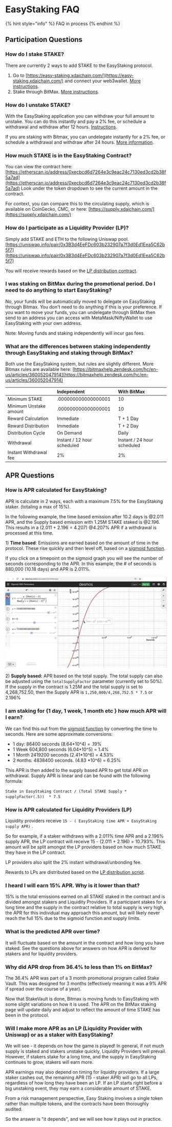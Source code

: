# EasyStaking FAQ

{% hint style="info" %}
FAQ in process
{% endhint %}

## Participation Questions

### How do I stake STAKE?

There are currently 2 ways to add STAKE to the EasyStaking protocol.

1. Go to [https://easy-staking.xdaichain.com/](https://easy-staking.xdaichain.com/) and connect your web3wallet. [More instructions](instructions.md).
2. Stake through BitMax. [More instructions](https://bitmax.io/#/staking/investment-product-details/STAKE-S).

### How do I unstake STAKE?

With the EasyStaking application you can withdraw your full amount to unstake. You can do this instantly and pay a 2% fee, or schedule a withdrawal and withdraw after 12 hours. [Instructions](instructions.md#initiate-a-withdrawal).

If you are staking with Bitmax, you can undelegate instantly for a 2% fee, or schedule a withdrawal and withdraw after 24 hours.  [More information](https://bitmax.io/#/staking/investment-product-details/STAKE-S).

### How much STAKE is in the EasyStaking Contract?

You can view the contract here:  [https://etherscan.io/address/0xecbcd6d7264e3c9eac24c7130ed3cd2b38f5a7ad](https://etherscan.io/address/0xecbcd6d7264e3c9eac24c7130ed3cd2b38f5a7ad) Look under the token dropdown to see the current amount in the contract.  

For context, you can compare this to the circulating supply, which is available on CoinGecko, CMC, or here:  [https://supply.xdaichain.com/](https://supply.xdaichain.com/)

### How do I participate as a Liquidity Provider \(LP\)?

Simply add STAKE and ETH to the following Uniswap pool. [https://uniswap.info/pair/0x3B3d4EeFDc603b232907a7f3d0Ed1Eea5C62b5f7](https://uniswap.info/pair/0x3B3d4EeFDc603b232907a7f3d0Ed1Eea5C62b5f7)

You will receive rewards based on the [LP distribution contract](./#stake-lp-distribution-script).

### I was staking on BitMax during the promotional period. Do I need to do anything to start EasyStaking?

No, your funds will be automatically moved to delegate on EasyStaking through Bitmax. You don't need to do anything if this is your preference. If you want to move your funds, you can undelegate through BitMax then send to an address you can access with MetaMask/NiftyWallet to use EasyStaking with your own address.

Note: Moving funds and staking independently will incur gas fees.

### What are the differences between staking independently through EasyStaking and staking through BitMax?

Both use the EasyStaking system, but rules are slightly different. More Bitmax rules are available here: [https://bitmaxhelp.zendesk.com/hc/en-us/articles/360052047914](https://bitmaxhelp.zendesk.com/hc/en-us/articles/360052047914)

|  | Independent | With BitMax |
| :--- | :--- | :--- |
| Minimum STAKE | .000000000000000001 | 10 |
| Minimum Unstake amount | .000000000000000001 | 10 |
| Reward Calculation | Immediate | T + 1 Day |
| Reward Distribution | Immediate | T + 2 Day |
| Distribution Cycle | On Demand | Daily |
| Withdrawal | Instant / 12 hour scheduled  | Instant / 24 hour scheduled |
| Instant Withdrawal fee | 2% | 2% |

## APR Questions

### How is APR calculated for EasyStaking?

APR is calculate in 2 ways, each with a maximum 7.5% for the EasyStaking staker. \(totaling a max of 15%\). 

In the following example, the time based emission after 10.2 days is  @2.011 APR, and the Supply based emission with 1.25M STAKE staked is @2.196. This results in a \(2.011 + 2.196 = 4.207\) @4.207% APR if a withdrawal is processed at this time. 

1\) **Time based**: Emissions are earned based on the amount of time in the protocol. These rise quickly and then level off, based on a [sigmoid function](https://www.desmos.com/calculator/2xtimbnzqw).  

If you click on a timepoint on the sigmoid graph you will see the number of seconds corresponding to the APR. In this example, the \# of seconds is 880,000 \(10.18 days\) and APR is 2.011%.

![Click on the line to see the APR based on \# of seconds staked](../../.gitbook/assets/sigmoid%20%281%29.png)

2\) **Supply based:** APR based on the total supply. The total supply can also be adjusted using the `totalSupplyFactor` parameter \(currently set to 50%\). If the supply in the contract is 1.25M and the total supply is set to 4,268,752.50, then the Supply APR is `1,250,000/4,268,752.5 * 7.5` or 2.196%

### I am staking for {1 day, 1 week, 1 month etc } how much APR will I earn?

We can find this out from the [sigmoid function](https://www.desmos.com/calculator/2xtimbnzqw) by converting the time to seconds.  Here are some approximate conversions:

* 1 day: 86400 seconds \(8.64\*10^4\)  = .19%
* 1 Week 604,800 seconds \(6.04\*10^5\) = 1.4% 
* 1 Month 2419200 seconds \(2.41\*10^6\) = 4.53% 
* 2 `M`onths: 4838400 seconds. \(4.83 \*10^6\) = 6.25%

This APR is then added to the supply based APR to get total APR on withdrawal. Supply APR is linear and can be found with the following formula:   
  
`Stake in EasyStaking Contract / (Total STAKE Supply * supplyFactor(.5))  * 7.5`

### How is APR calculated for Liquidity Providers \(LP\)

Liquidity providers receive `15 - ( EasyStaking time APR + EasyStaking supply APR)` .  

So for example, if a staker withdraws with a 2.011% time APR and a 2.196% supply APR, the LP contract will receive 15 - \(2.011 + 2.196\) = 10.793%.  This amount will be split amongst the LP providers based on how much STAKE they have in the LP contract. 

LP providers also split the 2% instant withdrawal/unbonding fee.

Rewards to LPs are distributed based on the [LP distribution script](./#stake-lp-distribution-script).

### I heard I will earn 15% APR. Why is it lower than that?

15% is the total emissions earned on all STAKE staked in the contract and is divided amongst stakers and Liquidity Providers.  If a participant stakes for a long time and the supply in the contract relative to total supply is very high, the APR for this individual may approach this amount, but will likely never reach the full 15% due to the sigmoid function and supply limits. 

### What is the predicted APR over time?

It will fluctuate based on the amount in the contract and how long you have staked. See the questions above for answers on how APR is derived for stakers and for liquidity providers.

### Why did APR drop from 36.4% to less than 1% on BitMax?

The 36.4% APR was part of a 3 month promotional program called Stake Vault. This was designed for 3 months \(effectively meaning it was a 9% APR if spread over the course of a year\). 

Now that StakeVault is done, Bitmax is moving funds to EasyStaking with some slight variations on how it is used. The APR on the BitMax staking page will update daily and adjust to reflect the amount of time STAKE has been in the protocol.

### Will I make more APR as an LP \(Liquidity Provider with Uniswap\) or as a staker with EasyStaking?

We will see - it depends on how the game is played! In general, if not much supply is staked and stakers unstake quickly, Liquidity Providers will prevail. However, if stakers stake for a long time, and the supply in EasyStaking continues to grow, stakers will earn more.

APR earnings may also depend on timing for liquidity providers. If a large staker cashes out, the remaining APR \(15 - staker APR\) will go to all LPs, regardless of how long they have been an LP. If an LP starts right before a big unstaking event, they may earn a considerable amount of STAKE.

From a risk management perspective, Easy Staking involves a single token rather than multiple tokens, and the contracts have been thoroughly audited. 

So the answer is "it depends", and we will see how it plays out in practice.

